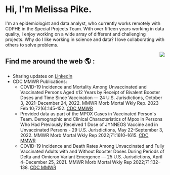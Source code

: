 # Hi, I'm Melissa Pike.

I'm an epidemiologist and data analyst, who currently works remotely with CDPHE in the Special Projects Team. With over fifteen years working in data quality, I enjoy working on a wide array of different and challenging projects. 
Why do I like working in science and data? 
I love collaborating with others to solve problems.
 
<img align="right" src="https://github.com/mapike907/Images/blob/main/Humaaans%20-%203%20Characters.png"/>


## Find me around the web :earth_americas: :
- Sharing updates on [LinkedIn](https://www.linkedin.com/in/melissa-pike-mph)
- CDC MMWR Publications: 
  -  COVID-19 Incidence and Mortality Among Unvaccinated and Vaccinated Persons Aged ≥12 Years by Receipt of Bivalent Booster Doses and Time Since
Vaccination — 24 U.S. Jurisdictions, October 3, 2021–December 24, 2022. MMWR Morb Mortal Wkly Rep. 2023 Feb 10;72(6):145-152. [CDC MMWR](https://www.cdc.gov/mmwr/volumes/72/wr/mm7206a3.htm?s_cid=mm7206a3_w)
  - Provided data as part of the MPOX Cases in Vaccinated Person's Team. Demographic and Clinical Characteristics of Mpox in Persons Who Had Previously Received 1 Dose of JYNNEOS Vaccine and in Unvaccinated Persons - 29 U.S. Jurisdictions, May 22-September 3, 2022. MMWR Morb Mortal Wkly Rep 2022;71:1610–1615. [CDC MMWR](https://www.cdc.gov/mmwr/volumes/71/wr/mm715152a2.htm?s_cid=mm715152a2_w)
  - COVID-19 Incidence and Death Rates Among Unvaccinated and Fully Vaccinated Adults with and Without Booster Doses During Periods of Delta and Omicron Variant Emergence — 25 U.S. Jurisdictions, April 4–December 25, 2021. MMWR Morb Mortal Wkly Rep 2022;71:132–138. [CDC MMWR](https://www.cdc.gov/mmwr/volumes/71/wr/mm7104e2.htm?s_cid=mm7104e2_w)
</div>

